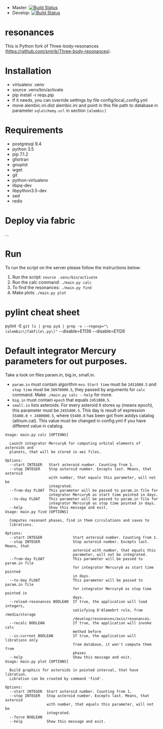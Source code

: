 * Master: [![Build Status](https://travis-ci.org/4xxi/resonances.svg?branch=master)](https://travis-ci.org/4xxi/resonances)
* Develop: [![Build Status](https://travis-ci.org/4xxi/resonances.svg?branch=develop)](https://travis-ci.org/4xxi/resonances)

# resonances
This is Python fork of Three-body-resonances (https://github.com/smirik/Three-body-resonances).

# Installation
* virtualenv .venv
* source .venv/bin/activate
* pip install -r reqs.pip
* If it needs, you can override settings by file config/local_config.yml
* move alembic.ini.dist alembic.ini and point in this file path to database in parameter 
`sqlalchemy.url` in section `[alembic]`

# Requirements
* postgresql 9.4
* python 3.5
* pip 7.1.2
* gfortran
* gnuplot
* wget
* git
* python-virtualenv
* libpq-dev
* libpython3.5-dev
* sed
* redis

# Deploy via fabric

...

# Run

To run the script on the server please follow the instructions below:

1. Run the script: `source .venv/bin/activate`
2. Run the calc command: `./main.py calc`
3. To find the resonances: `./main.py find`
4. Make plots `./main.py plot`

# pylint cheat sheet
pylint -E `git ls | grep py$ | grep -v --regexp="\(alembic\|fabfile\.py\)"` --disable=E1136 --disable=E1126

# Default integrator Mercury parameters for out purposes.
Take a look on files param.in, big.in, small.in.

* `param.in` must contain algorithm `mvs`. `Start time` must be `2451000.5` and `stop time` must be
`38976000.5`, they passed by arguments for `calc` command. Make `./main.py calc --help` for more.
* `big.in` must contain `epoch` that equals `2451000.5`.
* `small.in` lists asteroids. For every asteroid it stores `ep` (means epoch), this parameter must
be `2455400.5`. This day is result of expression `55400.0 + 2400000.5`, where `55400.0` has been got
from astdys catalog (allnum.cat). This value must be changed in config.yml if you have different value
in catalog.

```
Usage: main.py calc [OPTIONS]

  Launch integrator Mercury6 for computing orbital elements of asteroids and
  planets, that will be stored in aei files.

Options:
  --start INTEGER   Start asteroid number. Counting from 1.
  --stop INTEGER    Stop asteroid number. Excepts last. Means, that asteroid
                    with number, that equals this parameter, will not be
                    integrated.
  --from-day FLOAT  This parameter will be passed to param.in file for
                    integrator Mercury6 as start time pointed in days.
  --to-day FLOAT    This parameter will be passed to param.in file for
                    integrator Mercury6 as stop time pointed in days.
  --help            Show this message and exit.
Usage: main.py find [OPTIONS]

  Computes resonant phases, find in them circulations and saves to
  librations.

Options:
  --start INTEGER              Start asteroid number. Counting from 1.
  --stop INTEGER               Stop asteroid number. Excepts last. Means, that
                               asteroid with number, that equals this
                               parameter, will not be integrated.
  --from-day FLOAT             This parameter will be passed to param.in file
                               for integrator Mercury6 as start time pointed
                               in days.
  --to-day FLOAT               This parameter will be passed to param.in file
                               for integrator Mercury6 as stop time pointed in
                               days.
  --reload-resonances BOOLEAN  If true, the application will load integers,
                               satisfying D'Alamebrt rule, from /media/storage
                               /develop/resonances/axis/resonances.
  --recalc BOOLEAN             If true, the application will invoke calc
                               method before
  --is-current BOOLEAN         If true, the application will librations only
                               from database, it won't compute them from
                               phases
  --help                       Show this message and exit.
Usage: main.py plot [OPTIONS]

  Build graphics for asteroids in pointed interval, that have libration.
  Libration can be created by command 'find'.

Options:
  --start INTEGER  Start asteroid number. Counting from 1.
  --stop INTEGER   Stop asteroid number. Excepts last. Means, that asteroid
                   with number, that equals this parameter, will not be
                   integrated.
  --force BOOLEAN
  --help           Show this message and exit.
```
